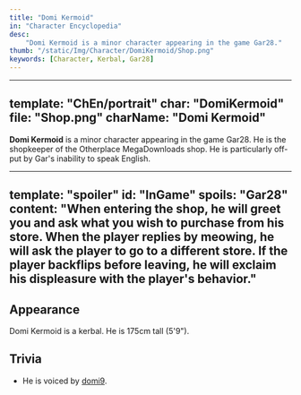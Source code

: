 ```yaml
---
title: "Domi Kermoid"
in: "Character Encyclopedia"
desc:
    "Domi Kermoid is a minor character appearing in the game Gar28."
thumb: "/static/Img/Character/DomiKermoid/Shop.png"
keywords: [Character, Kerbal, Gar28]
---
```


---
template: "ChEn/portrait"
char: "DomiKermoid"
file: "Shop.png"
charName: "Domi Kermoid"
---

**Domi Kermoid** is a minor character appearing in the game Gar28. He is the
shopkeeper of the Otherplace MegaDownloads shop. He is particularly off-put by
Gar's inability to speak English.

---
template: "spoiler"
id: "InGame"
spoils: "Gar28"
content:
  "When entering the shop, he will greet you and ask what you wish to purchase
  from his store. When the player replies by meowing, he will ask the player to
  go to a different store. If the player backflips before leaving, he will
  exclaim his displeasure with the player's behavior."
---

## Appearance

Domi Kermoid is a kerbal. He is 175cm tall (5'9").

## Trivia

* He is voiced by [domi9].

[domi9]: https://www.youtube.com/@domer_9
